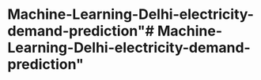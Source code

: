 # Machine-Learning-Delhi-electricity-demand-prediction"# Machine-Learning-Delhi-electricity-demand-prediction" 
